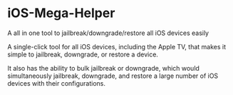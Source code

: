 # iOS-Mega-Helper
A all in one tool to jailbreak/downgrade/restore all iOS devices easily

A single-click tool for all iOS devices, including the Apple TV, that makes it simple to jailbreak, downgrade, or restore a device. 

It also has the ability to bulk jailbreak or downgrade, which would simultaneously jailbreak, downgrade, and restore a large number of iOS devices with their configurations.
